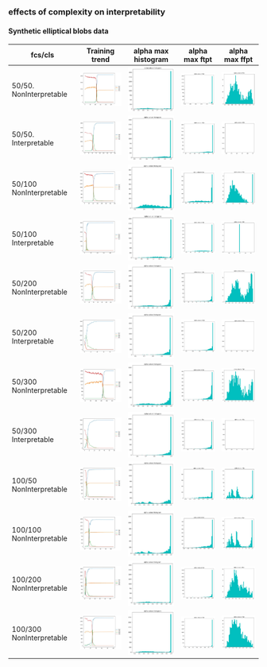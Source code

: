### effects of complexity on interpretability

#### Synthetic elliptical blobs data 

| fcs/cls | Training trend  |  alpha max histogram | alpha max ftpt | alpha max ffpt |
| -       | -  |  -  |  - | - |
| 50/50. NonInterpretable   |  <img src=./plots_images/trend_50_50_non.JPG width="200">   |  <img src=./plots_images/max_50_50_non.JPG width="200">   |<img src=./plots_images/ftpt_50_50_non.JPG width="200">   |  <img src=./plots_images/ffpt_50_50_non.JPG width="200">   |  
| 50/50. Interpretable   |  <img src=./plots_images/trend_50_50.JPG width="200">   |  <img src=./plots_images/max_50_50.JPG width="200">   |<img src=./plots_images/ftpt_50_50.JPG width="200">   |  <img src=./plots_images/ffpt_50_50.JPG width="200">   |
| 50/100 NonInterpretable   |  <img src=./plots_images/trend_50_100_non.JPG width="200">   |  <img src=./plots_images/max_50_100_non.JPG width="200">   |<img src=./plots_images/ftpt_50_100_non.JPG width="200">   |  <img src=./plots_images/ffpt_50_100_non.JPG width="200">   |  
| 50/100 Interpretable   |  <img src=./plots_images/trend_50_100.JPG width="200">   |  <img src=./plots_images/max_50_100.JPG width="200">   |<img src=./plots_images/ftpt_50_100.JPG width="200">   |  <img src=./plots_images/ffpt_50_100.JPG width="200">   |
| 50/200 NonInterpretable    |  <img src=./plots_images/trend_50_200_non.JPG width="200">   |  <img src=./plots_images/max_50_200_non.JPG width="200">   |<img src=./plots_images/ftpt_50_200_non.JPG width="200">   |  <img src=./plots_images/ffpt_50_200_non.JPG width="200">   |  
| 50/200 Interpretable    |  <img src=./plots_images/trend_50_200.JPG width="200">   |  <img src=./plots_images/max_50_200.JPG width="200">   |<img src=./plots_images/ftpt_50_200.JPG width="200">   |  <img src=./plots_images/ffpt_50_200.JPG width="200">   | 
| 50/300 NonInterpretable    |  <img src=./plots_images/trend_50_300_non.JPG width="200">   |  <img src=./plots_images/max_50_300_non.JPG width="200">   |<img src=./plots_images/ftpt_50_300_non.JPG width="200">   |  <img src=./plots_images/ffpt_50_300_non.JPG width="200">   |  
| 50/300 Interpretable    |  <img src=./plots_images/trend_50_300.JPG width="200">   |  <img src=./plots_images/max_50_300.JPG width="200">   |<img src=./plots_images/ftpt_50_300.JPG width="200">   |  <img src=./plots_images/ffpt_50_300.JPG width="200">   |
| 100/50 NonInterpretable    |  <img src=./plots_images/trend_100_50_non.JPG width="200">   |  <img src=./plots_images/max_100_50_non.JPG width="200">   |<img src=./plots_images/ftpt_100_50_non.JPG width="200">   |  <img src=./plots_images/ffpt_100_50_non.JPG width="200">   |  
| 100/100 NonInterpretable    |  <img src=./plots_images/trend_100_100_non.JPG width="200">   |  <img src=./plots_images/max_100_100_non.JPG width="200">   |<img src=./plots_images/ftpt_100_100_non.JPG width="200">   |  <img src=./plots_images/ffpt_100_100_non.JPG width="200">   |   
| 100/200 NonInterpretable    |  <img src=./plots_images/trend_100_200_non.JPG width="200">   |  <img src=./plots_images/max_100_200_non.JPG width="200">   |<img src=./plots_images/ftpt_100_200_non.JPG width="200">   |  <img src=./plots_images/ffpt_100_200_non.JPG width="200">   |  
| 100/300 NonInterpretable     |  <img src=./plots_images/trend_100_300_non.JPG width="200">   |  <img src=./plots_images/max_100_300_non.JPG width="200">   |<img src=./plots_images/ftpt_100_300_non.JPG width="200">   |  <img src=./plots_images/ffpt_100_300_non.JPG width="200">   |  




